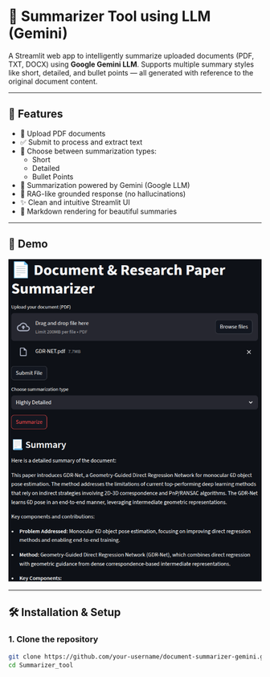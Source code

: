 # 📄 Summarizer Tool using LLM (Gemini)

A Streamlit web app to intelligently summarize uploaded documents (PDF, TXT, DOCX) using **Google Gemini LLM**. Supports multiple summary styles like short, detailed, and bullet points — all generated with reference to the original document content.

---

## 🚀 Features

- 📁 Upload PDF documents
- ✅ Submit to process and extract text
- 🔄 Choose between summarization types:
  - Short
  - Detailed
  - Bullet Points
- 💬 Summarization powered by Gemini (Google LLM)
- 🧠 RAG-like grounded response (no hallucinations)
- ✨ Clean and intuitive Streamlit UI
- 📝 Markdown rendering for beautiful summaries

---

## 🎥 Demo

![App Demo](img_1.png)

---

## 🛠️ Installation & Setup

### 1. Clone the repository

```bash
git clone https://github.com/your-username/document-summarizer-gemini.git
cd Summarizer_tool

